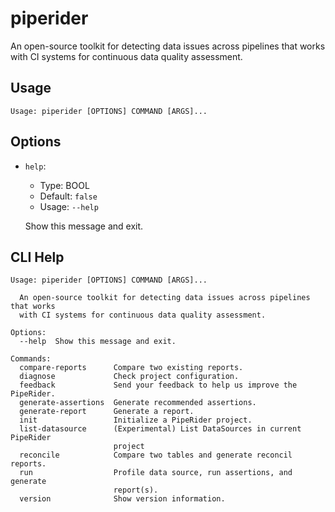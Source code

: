 
# piperider
An open-source toolkit for detecting data issues across pipelines that works with CI systems for continuous data quality assessment.
## Usage
```
Usage: piperider [OPTIONS] COMMAND [ARGS]...
```
## Options
* `help`: 
  * Type: BOOL 
  * Default: `false`
  * Usage: `--help`

  Show this message and exit.


## CLI Help
```
Usage: piperider [OPTIONS] COMMAND [ARGS]...

  An open-source toolkit for detecting data issues across pipelines that works
  with CI systems for continuous data quality assessment.

Options:
  --help  Show this message and exit.

Commands:
  compare-reports      Compare two existing reports.
  diagnose             Check project configuration.
  feedback             Send your feedback to help us improve the PipeRider.
  generate-assertions  Generate recommended assertions.
  generate-report      Generate a report.
  init                 Initialize a PipeRider project.
  list-datasource      (Experimental) List DataSources in current PipeRider
                       project
  reconcile            Compare two tables and generate reconcil reports.
  run                  Profile data source, run assertions, and generate
                       report(s).
  version              Show version information.
```
